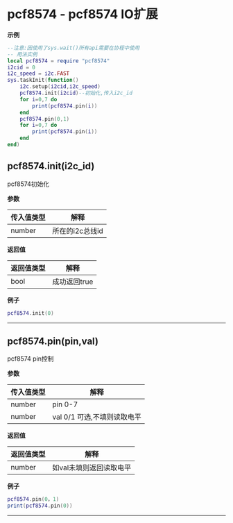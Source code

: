 # pcf8574 - pcf8574 IO扩展

**示例**

```lua
--注意:因使用了sys.wait()所有api需要在协程中使用
-- 用法实例
local pcf8574 = require "pcf8574"
i2cid = 0
i2c_speed = i2c.FAST
sys.taskInit(function()
    i2c.setup(i2cid,i2c_speed)
    pcf8574.init(i2cid)--初始化,传入i2c_id
    for i=0,7 do
        print(pcf8574.pin(i))
    end
    pcf8574.pin(0,1)
    for i=0,7 do
        print(pcf8574.pin(i))
    end
end)

```

## pcf8574.init(i2c_id)



pcf8574初始化

**参数**

|传入值类型|解释|
|-|-|
|number|所在的i2c总线id|

**返回值**

|返回值类型|解释|
|-|-|
|bool|成功返回true|

**例子**

```lua
pcf8574.init(0)

```

---

## pcf8574.pin(pin,val)



pcf8574 pin控制

**参数**

|传入值类型|解释|
|-|-|
|number|pin 0-7|
|number|val 0/1 可选,不填则读取电平|

**返回值**

|返回值类型|解释|
|-|-|
|number|如val未填则返回读取电平|

**例子**

```lua
pcf8574.pin(0，1)
print(pcf8574.pin(0))

```

---

